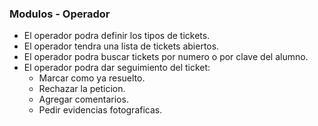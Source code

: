 ### Modulos - Operador

* El operador podra definir los tipos de tickets.
* El operador tendra una lista de tickets abiertos.
* El operador podra buscar tickets por numero o por clave del alumno.
* El operador podra dar seguimiento del ticket:
    * Marcar como ya resuelto.
    * Rechazar la peticion.
    * Agregar comentarios.
    * Pedir evidencias fotograficas.
